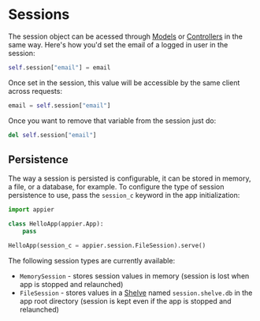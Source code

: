 # Sessions

The session object can be acessed through [Models](models.md) or [Controllers](controllers.md)
in the same way. Here's how you'd set the email of a logged in user in the session:

```python
self.session["email"] = email
```

Once set in the session, this value will be accessible by the same client across requests:

```python
email = self.session["email"]
```

Once you want to remove that variable from the session just do:

```python
del self.session["email"]
```

## Persistence

The way a session is persisted is configurable, it can be stored in memory, a file, or a database, for example. To configure the type of session persistence to use, pass the `session_c` keyword in the app initialization:

```python
import appier

class HelloApp(appier.App):
    pass

HelloApp(session_c = appier.session.FileSession).serve()
```

The following session types are currently available:

* `MemorySession` - stores session values in memory (session is lost when app is stopped and relaunched) 
* `FileSession` - stores values in a [Shelve](https://docs.python.org/library/shelve.html) named `session.shelve.db` in the app root directory (session is kept even if the app is stopped and relaunched)
